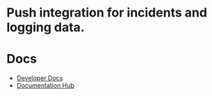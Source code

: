 # Push integration for incidents and logging data.

# Docs
- [Developer Docs](https://docs.epns.io/developers)
- [Documentation Hub](https://docs.epns.io)


